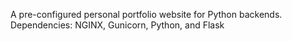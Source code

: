 A pre-configured personal portfolio website for Python backends. 
Dependencies: NGINX, Gunicorn, Python, and Flask 
